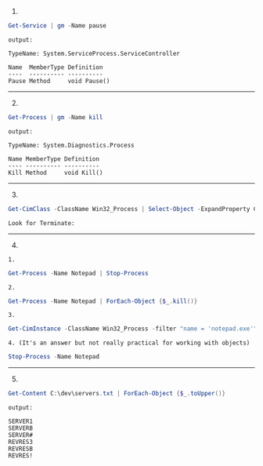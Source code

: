 1)
```powershell
Get-Service | gm -Name pause
```
`output:`
```
TypeName: System.ServiceProcess.ServiceController

Name  MemberType Definition  
----  ---------- ----------  
Pause Method     void Pause()
```
---

2)
```powershell
Get-Process | gm -Name kill
```
`output:`
```
TypeName: System.Diagnostics.Process

Name MemberType Definition 
---- ---------- ---------- 
Kill Method     void Kill()
```
---

3)
```powershell
Get-CimClass -ClassName Win32_Process | Select-Object -ExpandProperty CimClassMethods
```
`Look for Terminate:`

---

4) 
`1.`
```powershell
Get-Process -Name Notepad | Stop-Process
```
`2.`
```powershell
Get-Process -Name Notepad | ForEach-Object {$_.kill()}
```
`3.`
```powershell
Get-CimInstance -ClassName Win32_Process -filter "name = 'notepad.exe'" | Invoke-CimMethod -MethodName Terminate
```
`4. (It's an answer but not really practical for working with objects)`
```powershell
Stop-Process -Name Notepad
```
---

5) 
```powershell
Get-Content C:\dev\servers.txt | ForEach-Object {$_.toUpper()}
```
`output:`
```
SERVER1
SERVERB
SERVER#
REVRES3
REVRESB
REVRES!
```